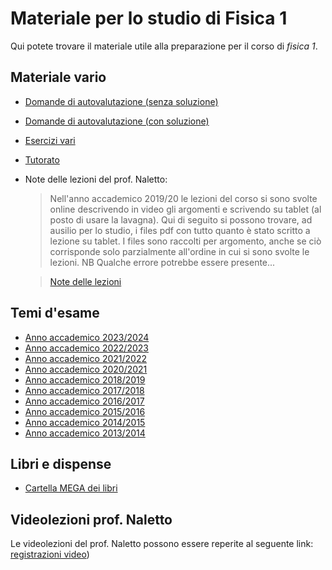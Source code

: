 # Materiale per lo studio di Fisica 1

Qui potete trovare il materiale utile alla preparazione per il corso di _fisica 1_. 

## Materiale vario
- [Domande di autovalutazione (senza soluzione)](/Dati/Studio/I_Anno/F1/Materiale_vario/Quiz_Fisica1.pdf)
- [Domande di autovalutazione (con soluzione)](/Dati/Studio/I_Anno/F1/Materiale_vario/Quiz_Fisica1.pdf)
- [Esercizi vari](/Dati/Studio/I_Anno/F1/Materiale_vario/ESercizi)
- [Tutorato](/Dati/Studio/I_Anno/F1/Materiale_vario/Tutorato)
- Note delle lezioni del prof. Naletto:
  > Nell'anno accademico 2019/20 le lezioni del corso si sono svolte online descrivendo in video gli argomenti e scrivendo su tablet (al posto di usare la lavagna).
Qui di seguito si possono trovare, ad ausilio per lo studio, i files pdf con tutto quanto è stato scritto a lezione su tablet. I files sono raccolti per argomento, anche se ciò corrisponde solo parzialmente all'ordine in cui si sono svolte le lezioni. NB Qualche errore potrebbe essere presente...
  
  > [Note delle lezioni](/Dati/Studio/I_Anno/F1/Materiale_vario/Note_lezioni)

## Temi d'esame
- [Anno accademico 2023/2024](/Dati/Studio/I_Anno/F1/Temi_d'esame/AA_23-24)
- [Anno accademico 2022/2023](/Dati/Studio/I_Anno/F1/Temi_d'esame/AA_22-23)
- [Anno accademico 2021/2022](/Dati/Studio/I_Anno/F1/Temi_d'esame/AA_21-22)
- [Anno accademico 2020/2021](/Dati/Studio/I_Anno/F1/Temi_d'esame/AA_20-21)
- [Anno accademico 2018/2019](/Dati/Studio/I_Anno/F1/Temi_d'esame/AA_18-19)
- [Anno accademico 2017/2018](/Dati/Studio/I_Anno/F1/Temi_d'esame/AA_17-18)
- [Anno accademico 2016/2017](/Dati/Studio/I_Anno/F1/Temi_d'esame/AA_16-17)
- [Anno accademico 2015/2016](/Dati/Studio/I_Anno/F1/Temi_d'esame/AA_15-16)
- [Anno accademico 2014/2015](/Dati/Studio/I_Anno/F1/Temi_d'esame/AA_14-15)
- [Anno accademico 2013/2014](/Dati/Studio/I_Anno/F1/Temi_d'esame/AA_13-14)

## Libri e dispense
- [Cartella MEGA dei libri](https://mega.nz/folder/UoFGlY5S#oEVruDxA9Xnk5nulPOrXMw/folder/sptxwBYQ)

## Videolezioni prof. Naletto
Le videolezioni del prof. Naletto possono essere reperite al seguente link: [registrazioni video](https://youtube.com/playlist?list=PL5JNcyGPaynkSMk-X5UYq5lU5b1dhyOWM&si=qopW9vZpZTXl2kSO))



